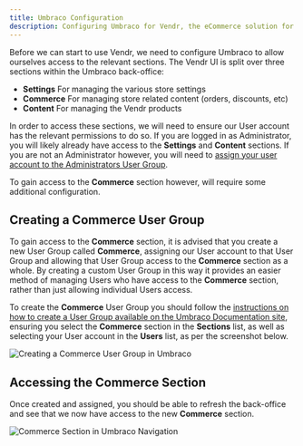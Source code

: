 ```yaml
---
title: Umbraco Configuration
description: Configuring Umbraco for Vendr, the eCommerce solution for Umbraco v8+
---
```


Before we can start to use Vendr, we need to configure Umbraco to allow ourselves access to the relevant sections. The Vendr UI is split over three sections within the Umbraco back-office:

* **Settings** For managing the various store settings
* **Commerce** For managing store related content (orders, discounts, etc)
* **Content** For managing the Vendr products

In order to access these sections, we will need to ensure our User account has the relevant permissions to do so. If you are logged in as Administrator, you will likely already have access to the **Settings** and **Content** sections. If you are not an Administrator however, you will need to [assign your user account to the Administrators User Group](https://our.umbraco.com/documentation/getting-started/Data/Users/).

To gain access to the **Commerce** section however, will require some additional configuration.

## Creating a Commerce User Group

To gain access to the **Commerce** section, it is advised that you create a new User Group called **Commerce**, assigning our User account to that User Group and allowing that User Group access to the **Commerce** section as a whole. By creating a custom User Group in this way it provides an easier method of managing Users who have access to the **Commerce** section, rather than just allowing individual Users access.

To create the **Commerce** User Group you should follow the [instructions on how to create a User Group available on the Umbraco Documentation site](https://our.umbraco.com/documentation/getting-started/Data/Users/#creating-a-user-group), ensuring you select the **Commerce** section in the **Sections** list, as well as selecting your User account in the **Users** list, as per the screenshot below.

![Creating a Commerce User Group in Umbraco](~/assets/images/screenshots/create_commerce_user_group.png)

## Accessing the Commerce Section

Once created and assigned, you should be able to refresh the back-office and see that we now have access to the new **Commerce** section.

![Commerce Section in Umbraco Navigation](~/assets/images/screenshots/commerce_section.png)